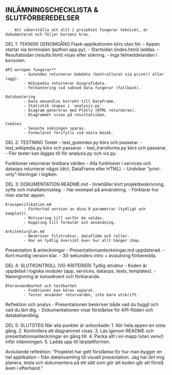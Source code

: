 ## INLÄMNINGS­CHECKLISTA & SLUTFÖRBEREDELSER
        Att säkerställa att allt i projektet fungerar tekniskt, är dokumenterat och följer kursens krav.

DEL 1: TEKNISK GENOMGÅNG
    Flask-applikationen körs utan fel:
            - Appen startar via terminalen (python app.py).
            - Startsidan (index.html) laddas.
            - Resultatsidan (results.html) visas efter sökning.
            - Inga felmeddelanden i konsolen.

    API-anropen fungerar**
            - Gutendex returnerar bokdata (kontrollerat via print() eller logg).
            - Wikipedia returnerar biografidata.
            - Felhantering vid saknad data fungerar (fallback).

    Datahantering
            - Data omvandlas korrekt till DataFrame.
            - Statistik skapas i `analysis.py`.
            - Diagram genereras med Plotly (HTML returneras).
            - Diagrammet visas på resultatsidan.

    Cookies
            - Senaste sökningen sparas.
            - Formuläret förifylls vid nästa besök.


DEL 2: TESTNING
    Tester
            - test_gutendex.py körs och passerar.
            - test_wikipedia.py körs och passerar.
            - test_transforms.py körs och passerar.
            - Fler tester kan läggas till för analysis.py och viz.py.

Funktioner returnerar testbara värden
            - Alla funktioner i services och dataops returnerar något (dict, DataFrame eller HTML).
            - Undviker “print-only”-lösningar i logiken.


DEL 3: DOKUMENTATION
    README.md
            - Innehåller kort projektbeskrivning, syfte och installationssteg.
            - Har exempel på användning.
            - Förklarar hur man startar appen.

    Kravspecifikation.md
            - Förkortad version av dina 9 parametrar (tydligt och komplett).
            - Motivering till varför de valdes.
            - Koppling till formulär och användning.

    Arkitekturplan.md
            - Beskriver filstruktur, dataflöde och roller.
            - Har en tydlig översikt över hur allt hänger ihop.

Presentation & anteckningar
            - Presentationsanteckningar.md uppdaterad.
            - Kort muntlig version klar.
            - 30-sekunders intro + avslutning förberedda.

DEL 4: SLUTKONTROLL (VG-KRITERIER)
    Tydlig struktur
            - Koden är uppdelad i logiska moduler (app, services, dataops, tests, templates).
            - Namngivning är konsekvent och förklarande.

    Återanvändbarhet och testbarhet
            - Funktioner kan köras separat.
            - Tester använder returvärden, inte bara utskrift.

Reflektion och analys
            - Presentationen beskriver både vad du byggt och vad du lärt dig.
            - Dokumentationen visar förståelse för API-flöden och databehandling.

DEL 5: SLUTSTEG
    När alla punkter är avbockade:
            1. Kör hela appen en sista gång.
            2. Kontrollera att diagrammet visas.
            3. Läs igenom README och presentationsanteckningar en gång till.
            4. Packa allt i en mapp (utan venv/) inför inlämningen.
            5. Ladda upp till lärplattformen.

Avslutande reflektion:
            “Projektet har gett förståelse för hur man bygger en hel applikation – från datainsamling till visuell presentation.
            Jag har lärt mig planera, testa och dokumentera på ett sätt som gör att koden går att förstå även i efterhand.”